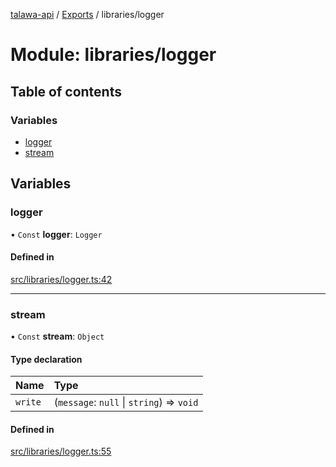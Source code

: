 [talawa-api](../README.md) / [Exports](../modules.md) / libraries/logger

# Module: libraries/logger

## Table of contents

### Variables

- [logger](libraries_logger.md#logger)
- [stream](libraries_logger.md#stream)

## Variables

### logger

• `Const` **logger**: `Logger`

#### Defined in

[src/libraries/logger.ts:42](https://github.com/PalisadoesFoundation/talawa-api/blob/ad7a1f7/src/libraries/logger.ts#L42)

___

### stream

• `Const` **stream**: `Object`

#### Type declaration

| Name | Type |
| :------ | :------ |
| `write` | (`message`: ``null`` \| `string`) => `void` |

#### Defined in

[src/libraries/logger.ts:55](https://github.com/PalisadoesFoundation/talawa-api/blob/ad7a1f7/src/libraries/logger.ts#L55)

